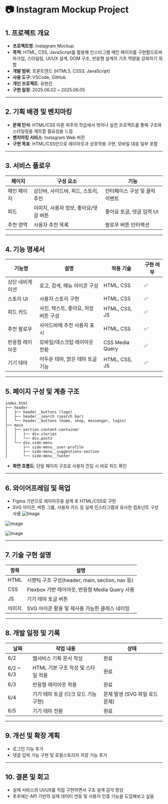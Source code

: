 # 📷 Instagram Mockup Project

## 1. 프로젝트 개요

- **프로젝트명**: Instagram Mockup  
- **목적**: HTML, CSS, JavaScript를 활용해 인스타그램 메인 페이지를 구현함으로써 마크업, 스타일링, UI/UX 설계, DOM 구조, 반응형 설계의 기초 역량을 강화하기 위함  
- **개발 범위**: 프론트엔드 (HTML5, CSS3, JavaScript)  
- **사용 도구**: VSCode, GitHub  
- **개인 프로젝트**: 유현진  
- **구현 일정**: 2025.06.02 ~ 2025.06.05  

---

## 2. 기획 배경 및 벤치마킹

- **문제 인식**: HTML/CSS 이론 위주의 학습에서 벗어나 실전 프로젝트를 통해 구조와 스타일링을 체득할 필요성을 느낌  
- **벤치마킹 서비스**: Instagram Web 버전  
- **구현 목표**: HTML/CSS만으로 레이아웃과 상호작용 구현, 모바일 대응 일부 포함  

---

## 3. 서비스 플로우

| 페이지 | 구성 요소 | 기능 |
|--------|-----------|------|
| 메인 페이지 | 상단바, 사이드바, 피드, 스토리, 추천 | 인터페이스 구성 및 클릭 이벤트 |
| 피드 | 이미지, 사용자 정보, 좋아요/댓글 버튼 | 좋아요 토글, 댓글 입력 UI |
| 추천 영역 | 사용자 추천 목록 | 팔로우 버튼 인터랙션 |

---

## 4. 기능 명세서

| 기능명 | 설명 | 적용 기술 | 구현 여부 |
|--------|------|-----------|-----------|
| 상단 네비게이션 | 로고, 검색, 메뉴 아이콘 구성 | HTML, CSS | ✅ |
| 스토리 UI | 사용자 스토리 구현 | HTML, CSS | ✅ |
| 피드 카드 | 사진, 텍스트, 좋아요, 저장 버튼 구성 | HTML, CSS, JS | ✅ |
| 추천 팔로우 | 사이드바에 추천 사용자 표시 | HTML, CSS | ✅ |
| 반응형 레이아웃 | 모바일/데스크탑 레이아웃 전환 | CSS Media Query | ✅ |
| 기기 테마 | 어두운 테마, 밝은 테마 토글 기능 | HTML, CSS, JS | ✅ |

---

## 5. 페이지 구성 및 계층 구조

```
index.html
├── header 
│   ├── header__buttons (logo)
│   ├── header__search (search bar)
│   └── header__buttons (home, shop, messenger, login)
├── main
│   ├── section.content-container
│   │   ├── div.stories 
│   │   └── div.posts
│   └── div.side-menu
│       ├── side-menu__user-profile
│       ├── side-menu__suggestions-section
│       └── side-menu__footer
```

- **화면 흐름도**: 단일 페이지 구조로 사용자 진입 시 바로 피드 확인

---

## 6. 와이어프레임 및 목업

- Figma 기반으로 레이아웃을 설계 후 HTML/CSS로 구현  
- SVG 아이콘, 버튼 그룹, 사용자 카드 등 실제 인스타그램과 유사한 컴포넌트 구성 사용
![Image](https://github.com/user-attachments/assets/c491c1cb-4ce9-493a-900e-c6bc40da83c6)

![Image](https://github.com/user-attachments/assets/295f5910-c873-47ea-932c-154f16a078dd)

![Image](https://github.com/user-attachments/assets/feb89357-04fb-4f87-82f9-f109d3575ce3)

---

## 7. 기술 구현 설명

| 항목 | 설명 |
|------|------|
| HTML | 시멘틱 구조 구성(header, main, section, nav 등) |
| CSS | Flexbox 기반 레이아웃, 반응형 Media Query 사용 |
| JS | 기기 테마 토글 버튼 |
| 이미지 | SVG 아이콘 활용 및 재사용 가능한 클래스 네이밍 |

---

## 8. 개발 일정 및 기록

| 날짜 | 작업 내용 | 상태 |
|------|-----------|------|
| 6/2 | 웹서비스 기획 문서 작성 | 완료 |
| 6/2 ~ 6/3 | HTML 기본 구조 작성 및 스타일 적용 | 완료 |
| 6/3 | 반응형 레이아웃 적용 | 완료 |
| 6/4 | 기기 테마 토글 (다크 모드 기능 구현) | 문제 발생 (SVG 파일 로드 문제) |
| 6/5 | 기기 테마 전환 | 완료 |

---

## 9. 개선 및 확장 계획

- 로그인 기능 추가  
- 댓글 입력 기능 구현 및 로컬스토리지 저장 기능 추가

---

## 10. 결론 및 회고

- 실제 서비스의 UI/UX를 직접 구현하면서 구조 설계 감각 향상  
- 추후에는 API 기반의 실제 데이터 연동 및 사용자 인증 기능을 도입해보고 싶음
